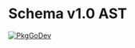 # Schema v1.0 AST

[![PkgGoDev](https://pkg.go.dev/badge/go.opentelemetry.io/otel/schema/v1.0/ast)](https://pkg.go.dev/go.opentelemetry.io/otel/schema/v1.0/ast)
